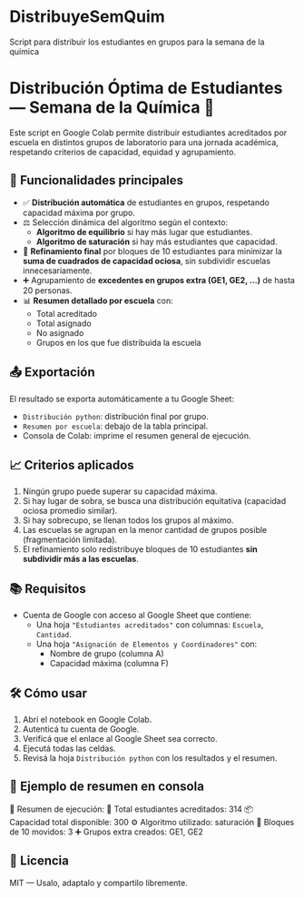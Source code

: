 # DistribuyeSemQuim
Script para distribuir los estudiantes en grupos para la semana de la química
# Distribución Óptima de Estudiantes — Semana de la Química 🧪

Este script en Google Colab permite distribuir estudiantes acreditados por escuela en distintos grupos de laboratorio para una jornada académica, respetando criterios de capacidad, equidad y agrupamiento.

## 🚀 Funcionalidades principales

- ✅ **Distribución automática** de estudiantes en grupos, respetando capacidad máxima por grupo.
- ⚖️ Selección dinámica del algoritmo según el contexto:
  - **Algoritmo de equilibrio** si hay más lugar que estudiantes.
  - **Algoritmo de saturación** si hay más estudiantes que capacidad.
- 🔁 **Refinamiento final** por bloques de 10 estudiantes para minimizar la **suma de cuadrados de capacidad ociosa**, sin subdividir escuelas innecesariamente.
- ➕ Agrupamiento de **excedentes en grupos extra (GE1, GE2, …)** de hasta 20 personas.
- 📊 **Resumen detallado por escuela** con:
  - Total acreditado
  - Total asignado
  - No asignado
  - Grupos en los que fue distribuida la escuela

## 📤 Exportación

El resultado se exporta automáticamente a tu Google Sheet:

- `Distribución python`: distribución final por grupo.
- `Resumen por escuela`: debajo de la tabla principal.
- Consola de Colab: imprime el resumen general de ejecución.

## 📈 Criterios aplicados

1. Ningún grupo puede superar su capacidad máxima.
2. Si hay lugar de sobra, se busca una distribución equitativa (capacidad ociosa promedio similar).
3. Si hay sobrecupo, se llenan todos los grupos al máximo.
4. Las escuelas se agrupan en la menor cantidad de grupos posible (fragmentación limitada).
5. El refinamiento solo redistribuye bloques de 10 estudiantes **sin subdividir más a las escuelas**.

## 📚 Requisitos

- Cuenta de Google con acceso al Google Sheet que contiene:
  - Una hoja `"Estudiantes acreditados"` con columnas: `Escuela`, `Cantidad`.
  - Una hoja `"Asignación de Elementos y Coordinadores"` con:
    - Nombre de grupo (columna A)
    - Capacidad máxima (columna F)

## 🛠 Cómo usar

1. Abrí el notebook en Google Colab.
2. Autenticá tu cuenta de Google.
3. Verificá que el enlace al Google Sheet sea correcto.
4. Ejecutá todas las celdas.
5. Revisá la hoja `Distribución python` con los resultados y el resumen.

## 🧾 Ejemplo de resumen en consola

🧾 Resumen de ejecución:
🔢 Total estudiantes acreditados: 314
📦 Capacidad total disponible: 300
⚙️ Algoritmo utilizado: saturación
🔁 Bloques de 10 movidos: 3
➕ Grupos extra creados: GE1, GE2


## 📜 Licencia

MIT — Usalo, adaptalo y compartilo libremente.
